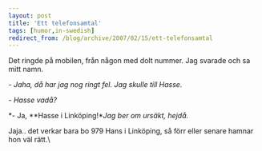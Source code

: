 ```yaml
---
layout: post
title: 'Ett telefonsamtal'
tags: [humor,in-swedish]
redirect_from: /blog/archive/2007/02/15/ett-telefonsamtal
---
```


Det ringde på mobilen, från någon med dolt nummer. Jag svarade och sa
mitt namn.

*- Jaha, då har jag nog ringt fel. Jag skulle till Hasse.*

*- Hasse vadå?*

*- Ja, **Hasse i Linköping!**Jag ber om ursäkt, hejdå.*

Jaja.. det verkar bara bo 979 Hans i Linköping, så förr eller senare
hamnar hon väl rätt.\



